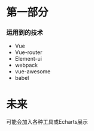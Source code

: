 # 第一部分
### 运用到的技术
- Vue
- Vue-router
- Element-ui
- webpack
- vue-awesome
- babel
# 未来
可能会加入各种工具或Echarts展示
